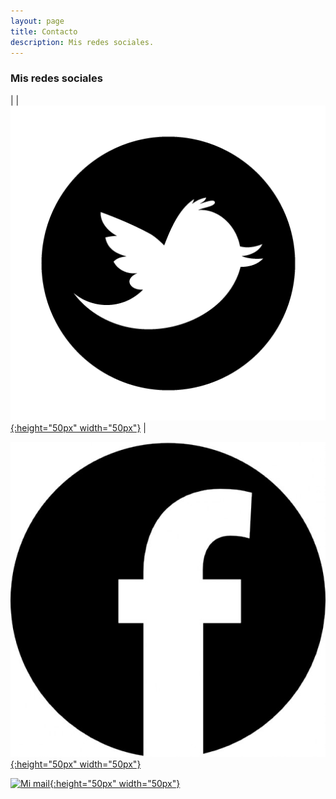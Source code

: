 ```yaml
---
layout: page
title: Contacto
description: Mis redes sociales.
---
```

### Mis redes sociales

|  | [![Twitter](img/twitter_logo.png){:height="50px" width="50px"}](https://twitter.com/AFelipe26 "Twitter") |

[![Facebook](img/facebook_logo.png){:height="50px" width="50px"}](https://www.facebook.com/AndresFelipeUsma "Facebook")

[![Mi mail](img/mailto_logo.png){:height="50px" width="50px"}](mailto:andresfelipeusma@gmail.com "Mi mail")

